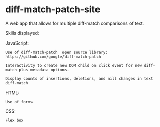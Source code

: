 # diff-match-patch-site

A web app that allows for multiple diff-match comparisons of text.

Skills displayed:

JavaScript: 

    Use of diff-match-patch  open source library: https://github.com/google/diff-match-patch

    Interactivity to create new DOM child on click event for new diff-match plus metadata options.

    Display counts of insertions, deletions, and nill changes in text diff-match

HTML: 
    
    Use of forms

CSS:

    Flex box